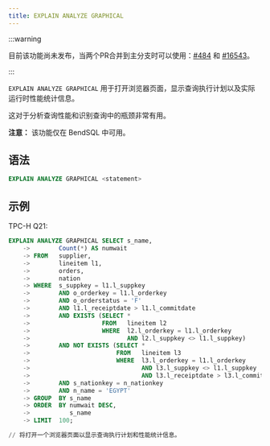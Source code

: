 ```yaml
---
title: EXPLAIN ANALYZE GRAPHICAL
---
```


:::warning

目前该功能尚未发布，当两个PR合并到主分支时可以使用：[#484](https://github.com/databendlabs/bendsql/pull/484) 和 [#16543](https://github.com/databendlabs/databend/pull/16543)。

:::

`EXPLAIN ANALYZE GRAPHICAL` 用于打开浏览器页面，显示查询执行计划以及实际运行时性能统计信息。

这对于分析查询性能和识别查询中的瓶颈非常有用。

**注意：** 该功能仅在 BendSQL 中可用。

## 语法

```sql
EXPLAIN ANALYZE GRAPHICAL <statement>
```

## 示例

TPC-H Q21:

```sql
EXPLAIN ANALYZE GRAPHICAL SELECT s_name,
    ->        Count(*) AS numwait
    -> FROM   supplier,
    ->        lineitem l1,
    ->        orders,
    ->        nation
    -> WHERE  s_suppkey = l1.l_suppkey
    ->        AND o_orderkey = l1.l_orderkey
    ->        AND o_orderstatus = 'F'
    ->        AND l1.l_receiptdate > l1.l_commitdate
    ->        AND EXISTS (SELECT *
    ->                    FROM   lineitem l2
    ->                    WHERE  l2.l_orderkey = l1.l_orderkey
    ->                           AND l2.l_suppkey <> l1.l_suppkey)
    ->        AND NOT EXISTS (SELECT *
    ->                        FROM   lineitem l3
    ->                        WHERE  l3.l_orderkey = l1.l_orderkey
    ->                               AND l3.l_suppkey <> l1.l_suppkey
    ->                               AND l3.l_receiptdate > l3.l_commitdate)
    ->        AND s_nationkey = n_nationkey
    ->        AND n_name = 'EGYPT'
    -> GROUP  BY s_name
    -> ORDER  BY numwait DESC,
    ->           s_name
    -> LIMIT  100;

// 将打开一个浏览器页面以显示查询执行计划和性能统计信息。
```